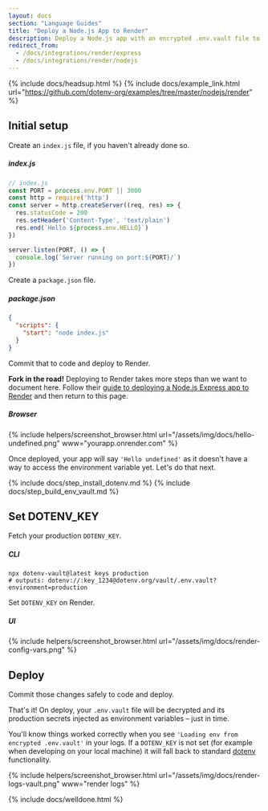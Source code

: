 ```yaml
---
layout: docs
section: "Language Guides"
title: "Deploy a Node.js App to Render"
description: Deploy a Node.js app with an encrypted .env.vault file to Render.
redirect_from:
  - /docs/integrations/render/express
  - /docs/integrations/render/nodejs
---
```


{% include docs/headsup.html %}
{% include docs/example_link.html url="https://github.com/dotenv-org/examples/tree/master/nodejs/render" %}

## Initial setup

Create an `index.js` file, if you haven't already done so.

##### index.js
```js
// index.js
const PORT = process.env.PORT || 3000
const http = require('http')
const server = http.createServer((req, res) => {
  res.statusCode = 200
  res.setHeader('Content-Type', 'text/plain')
  res.end(`Hello ${process.env.HELLO}`)
})

server.listen(PORT, () => {
  console.log(`Server running on port:${PORT}/`)
})
```

Create a `package.json` file.

##### package.json
```json
{
  "scripts": {
    "start": "node index.js"
  }
}
```

Commit that to code and deploy to Render.

<div class="alert alert-warning">
  <strong>Fork in the road!</strong> Deploying to Render takes more steps than we want to document here. Follow their <a href="https://render.com/docs/deploy-node-express-app">guide to deploying a Node.js Express app to Render</a> and then return to this page.
</div>

##### Browser
{% include helpers/screenshot_browser.html url="/assets/img/docs/hello-undefined.png" www="yourapp.onrender.com" %}

Once deployed, your app will say `'Hello undefined'` as it doesn't have a way to access the environment variable yet. Let's do that next.

{% include docs/step_install_dotenv.md %}
{% include docs/step_build_env_vault.md %}

## Set DOTENV_KEY

Fetch your production `DOTENV_KEY`.

##### CLI
```shell
npx dotenv-vault@latest keys production
# outputs: dotenv://:key_1234@dotenv.org/vault/.env.vault?environment=production
```

Set `DOTENV_KEY` on Render.

##### UI
{% include helpers/screenshot_browser.html url="/assets/img/docs/render-config-vars.png" %}

## Deploy

Commit those changes safely to code and deploy.

That's it! On deploy, your `.env.vault` file will be decrypted and its production secrets injected as environment variables – just in time.

You'll know things worked correctly when you see `'Loading env from encrypted .env.vault'` in your logs. If a `DOTENV_KEY` is not set (for example when developing on your local machine) it will fall back to standard [dotenv](https://github.com/motdotla/dotenv) functionality.

{% include helpers/screenshot_browser.html url="/assets/img/docs/render-logs-vault.png" www="render logs" %}

{% include docs/welldone.html %}
